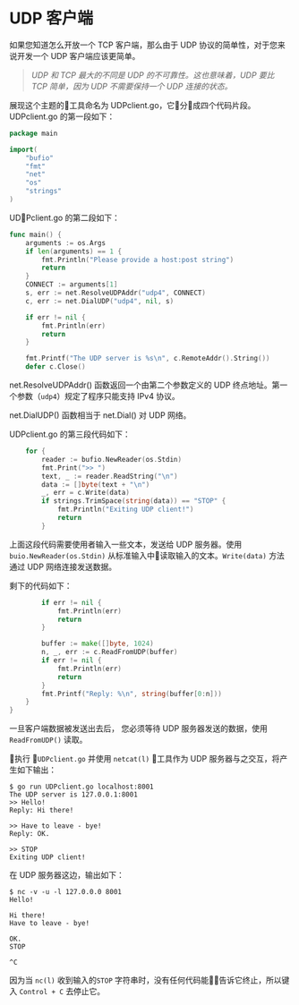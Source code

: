 # **UDP 客户端**

如果您知道怎么开放一个 TCP 客户端，那么由于 UDP 协议的简单性，对于您来说开发一个 UDP 客户端应该更简单。

> *UDP 和 TCP 最大的不同是 UDP 的不可靠性。这也意味着，UDP 要比 TCP 简单，因为 UDP 不需要保持一个 UDP 连接的状态。*

展现这个主题的工具命名为 UDPclient.go，它分成四个代码片段。 UDPclient.go 的第一段如下：

```go
package main

import(
    "bufio"
    "fmt"
    "net"
    "os"
    "strings"
)
```

UDPclient.go 的第二段如下：

```go
func main() {
    arguments := os.Args
    if len(arguments) == 1 {
        fmt.Println("Please provide a host:post string")
        return
    } 
    CONNECT := arguments[1]
    s, err := net.ResolveUDPAddr("udp4", CONNECT)
    c, err := net.DialUDP("udp4", nil, s)

    if err != nil {
        fmt.Println(err)
        return
    }

    fmt.Printf("The UDP server is %s\n", c.RemoteAddr().String())
    defer c.Close()
```

net.ResolveUDPAddr() 函数返回一个由第二个参数定义的 UDP 终点地址。第一个参数（`udp4`）规定了程序只能支持 IPv4 协议。

net.DialUDP() 函数相当于 net.Dial() 对 UDP 网络。

UDPclient.go 的第三段代码如下：

```go
    for {
        reader := bufio.NewReader(os.Stdin)
        fmt.Print(">> ")
        text, _ := reader.ReadString("\n")
        data := []byte(text + "\n")
        _, err = c.Write(data)
        if strings.TrimSpace(string(data)) == "STOP" {
            fmt.Println("Exiting UDP client!")
            return
        }
```

上面这段代码需要使用者输入一些文本，发送给 UDP 服务器。使用 `buio.NewReader(os.Stdin)` 从标准输入中读取输入的文本。`Write(data)` 方法通过 UDP 网络连接发送数据。

剩下的代码如下：

```go
        if err != nil {
            fmt.Println(err)
            return
        }

        buffer := make([]byte, 1024)
        n, _, err := c.ReadFromUDP(buffer)
        if err != nil {
            fmt.Println(err)
            return
        }
        fmt.Printf("Reply: %\n", string(buffer[0:n]))
    }
}
```

一旦客户端数据被发送出去后， 您必须等待 UDP 服务器发送的数据，使用 `ReadFromUDP()` 读取。

执行 `UDPclient.go` 并使用 `netcat(l)` 工具作为 UDP 服务器与之交互，将产生如下输出：

```shell
$ go run UDPclient.go localhost:8001
The UDP server is 127.0.0.1:8001
>> Hello!
Reply: Hi there!

>> Have to leave - bye!
Reply: OK.

>> STOP
Exiting UDP client!
```

在 UDP 服务器这边，输出如下：

```shell
$ nc -v -u -l 127.0.0.0 8001
Hello!

Hi there!
Have to leave - bye!

OK.
STOP

^C
```

因为当 `nc(l)` 收到输入的`STOP` 字符串时，没有任何代码能告诉它终止，所以键入 `Control + C` 去停止它。




